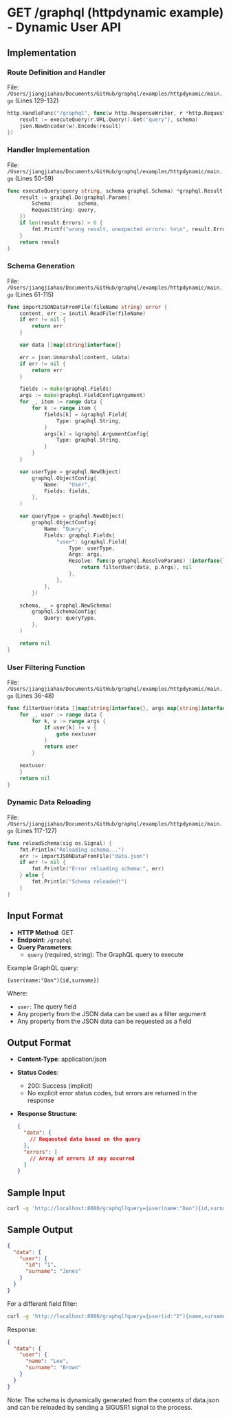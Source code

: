 # GET /graphql (httpdynamic example) - Dynamic User API

## Implementation

### Route Definition and Handler
File: `/Users/jiangjiahao/Documents/GitHub/graphql/examples/httpdynamic/main.go` (Lines 129-132)
```go
http.HandleFunc("/graphql", func(w http.ResponseWriter, r *http.Request) {
    result := executeQuery(r.URL.Query().Get("query"), schema)
    json.NewEncoder(w).Encode(result)
})
```

### Handler Implementation
File: `/Users/jiangjiahao/Documents/GitHub/graphql/examples/httpdynamic/main.go` (Lines 50-59)
```go
func executeQuery(query string, schema graphql.Schema) *graphql.Result {
    result := graphql.Do(graphql.Params{
        Schema:        schema,
        RequestString: query,
    })
    if len(result.Errors) > 0 {
        fmt.Printf("wrong result, unexpected errors: %v\n", result.Errors)
    }
    return result
}
```

### Schema Generation
File: `/Users/jiangjiahao/Documents/GitHub/graphql/examples/httpdynamic/main.go` (Lines 61-115)
```go
func importJSONDataFromFile(fileName string) error {
    content, err := ioutil.ReadFile(fileName)
    if err != nil {
        return err
    }

    var data []map[string]interface{}

    err = json.Unmarshal(content, &data)
    if err != nil {
        return err
    }

    fields := make(graphql.Fields)
    args := make(graphql.FieldConfigArgument)
    for _, item := range data {
        for k := range item {
            fields[k] = &graphql.Field{
                Type: graphql.String,
            }
            args[k] = &graphql.ArgumentConfig{
                Type: graphql.String,
            }
        }
    }

    var userType = graphql.NewObject(
        graphql.ObjectConfig{
            Name:   "User",
            Fields: fields,
        },
    )

    var queryType = graphql.NewObject(
        graphql.ObjectConfig{
            Name: "Query",
            Fields: graphql.Fields{
                "user": &graphql.Field{
                    Type: userType,
                    Args: args,
                    Resolve: func(p graphql.ResolveParams) (interface{}, error) {
                        return filterUser(data, p.Args), nil
                    },
                },
            },
        })

    schema, _ = graphql.NewSchema(
        graphql.SchemaConfig{
            Query: queryType,
        },
    )

    return nil
}
```

### User Filtering Function
File: `/Users/jiangjiahao/Documents/GitHub/graphql/examples/httpdynamic/main.go` (Lines 36-48)
```go
func filterUser(data []map[string]interface{}, args map[string]interface{}) map[string]interface{} {
    for _, user := range data {
        for k, v := range args {
            if user[k] != v {
                goto nextuser
            }
            return user
        }

    nextuser:
    }
    return nil
}
```

### Dynamic Data Reloading
File: `/Users/jiangjiahao/Documents/GitHub/graphql/examples/httpdynamic/main.go` (Lines 117-127)
```go
func reloadSchema(sig os.Signal) {
    fmt.Println("Reloading schema...")
    err := importJSONDataFromFile("data.json")
    if err != nil {
        fmt.Println("Error reloading schema:", err)
    } else {
        fmt.Println("Schema reloaded!")
    }
}
```

## Input Format

- **HTTP Method**: GET
- **Endpoint**: `/graphql`
- **Query Parameters**:
  - `query` (required, string): The GraphQL query to execute
  
Example GraphQL query:
```
{user(name:"Dan"){id,surname}}
```

Where:
- `user`: The query field
- Any property from the JSON data can be used as a filter argument
- Any property from the JSON data can be requested as a field

## Output Format

- **Content-Type**: application/json
- **Status Codes**:
  - 200: Success (implicit)
  - No explicit error status codes, but errors are returned in the response

- **Response Structure**:
  ```json
  {
    "data": {
      // Requested data based on the query
    },
    "errors": [
      // Array of errors if any occurred
    ]
  }
  ```

## Sample Input

```bash
curl -g 'http://localhost:8080/graphql?query={user(name:"Dan"){id,surname}}'
```

## Sample Output

```json
{
  "data": {
    "user": {
      "id": "1",
      "surname": "Jones"
    }
  }
}
```

For a different field filter:
```bash
curl -g 'http://localhost:8080/graphql?query={user(id:"2"){name,surname}}'
```

Response:
```json
{
  "data": {
    "user": {
      "name": "Lee",
      "surname": "Brown"
    }
  }
}
```

Note: The schema is dynamically generated from the contents of data.json and can be reloaded by sending a SIGUSR1 signal to the process.